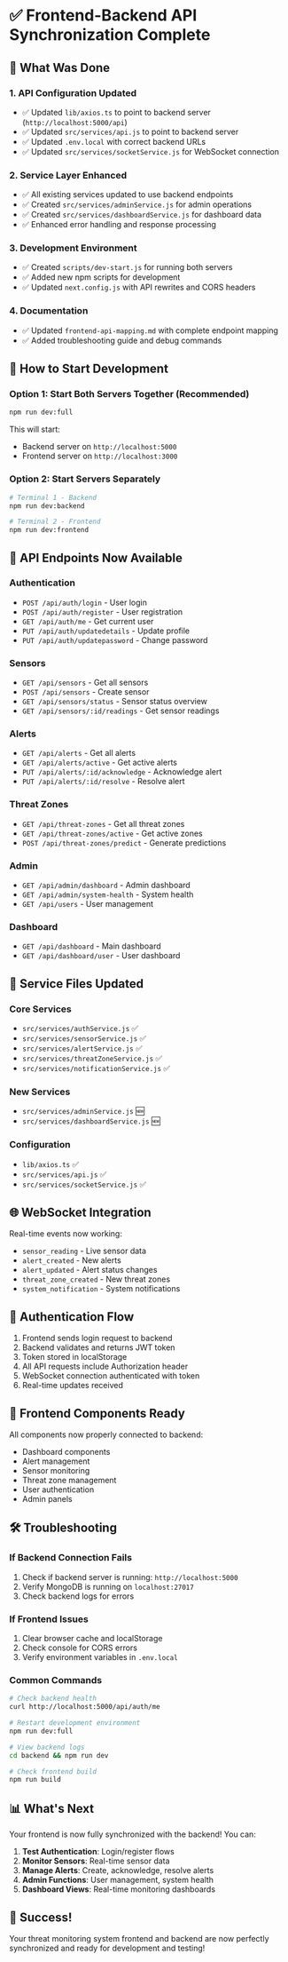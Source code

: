 # ✅ Frontend-Backend API Synchronization Complete

## 🎯 What Was Done

### 1. **API Configuration Updated**
- ✅ Updated `lib/axios.ts` to point to backend server (`http://localhost:5000/api`)
- ✅ Updated `src/services/api.js` to point to backend server
- ✅ Updated `.env.local` with correct backend URLs
- ✅ Updated `src/services/socketService.js` for WebSocket connection

### 2. **Service Layer Enhanced**
- ✅ All existing services updated to use backend endpoints
- ✅ Created `src/services/adminService.js` for admin operations
- ✅ Created `src/services/dashboardService.js` for dashboard data
- ✅ Enhanced error handling and response processing

### 3. **Development Environment**
- ✅ Created `scripts/dev-start.js` for running both servers
- ✅ Added new npm scripts for development
- ✅ Updated `next.config.js` with API rewrites and CORS headers

### 4. **Documentation**
- ✅ Updated `frontend-api-mapping.md` with complete endpoint mapping
- ✅ Added troubleshooting guide and debug commands

## 🚀 How to Start Development

### Option 1: Start Both Servers Together (Recommended)
```bash
npm run dev:full
```
This will start:
- Backend server on `http://localhost:5000`
- Frontend server on `http://localhost:3000`

### Option 2: Start Servers Separately
```bash
# Terminal 1 - Backend
npm run dev:backend

# Terminal 2 - Frontend  
npm run dev:frontend
```

## 📡 API Endpoints Now Available

### Authentication
- `POST /api/auth/login` - User login
- `POST /api/auth/register` - User registration
- `GET /api/auth/me` - Get current user
- `PUT /api/auth/updatedetails` - Update profile
- `PUT /api/auth/updatepassword` - Change password

### Sensors
- `GET /api/sensors` - Get all sensors
- `POST /api/sensors` - Create sensor
- `GET /api/sensors/status` - Sensor status overview
- `GET /api/sensors/:id/readings` - Get sensor readings

### Alerts
- `GET /api/alerts` - Get all alerts
- `GET /api/alerts/active` - Get active alerts
- `PUT /api/alerts/:id/acknowledge` - Acknowledge alert
- `PUT /api/alerts/:id/resolve` - Resolve alert

### Threat Zones
- `GET /api/threat-zones` - Get all threat zones
- `GET /api/threat-zones/active` - Get active zones
- `POST /api/threat-zones/predict` - Generate predictions

### Admin
- `GET /api/admin/dashboard` - Admin dashboard
- `GET /api/admin/system-health` - System health
- `GET /api/users` - User management

### Dashboard
- `GET /api/dashboard` - Main dashboard
- `GET /api/dashboard/user` - User dashboard

## 🔧 Service Files Updated

### Core Services
- `src/services/authService.js` ✅
- `src/services/sensorService.js` ✅
- `src/services/alertService.js` ✅
- `src/services/threatZoneService.js` ✅
- `src/services/notificationService.js` ✅

### New Services
- `src/services/adminService.js` 🆕
- `src/services/dashboardService.js` 🆕

### Configuration
- `lib/axios.ts` ✅
- `src/services/api.js` ✅
- `src/services/socketService.js` ✅

## 🌐 WebSocket Integration

Real-time events now working:
- `sensor_reading` - Live sensor data
- `alert_created` - New alerts
- `alert_updated` - Alert status changes
- `threat_zone_created` - New threat zones
- `system_notification` - System notifications

## 🔐 Authentication Flow

1. Frontend sends login request to backend
2. Backend validates and returns JWT token
3. Token stored in localStorage
4. All API requests include Authorization header
5. WebSocket connection authenticated with token
6. Real-time updates received

## 📱 Frontend Components Ready

All components now properly connected to backend:
- Dashboard components
- Alert management
- Sensor monitoring
- Threat zone management
- User authentication
- Admin panels

## 🛠️ Troubleshooting

### If Backend Connection Fails
1. Check if backend server is running: `http://localhost:5000`
2. Verify MongoDB is running on `localhost:27017`
3. Check backend logs for errors

### If Frontend Issues
1. Clear browser cache and localStorage
2. Check console for CORS errors
3. Verify environment variables in `.env.local`

### Common Commands
```bash
# Check backend health
curl http://localhost:5000/api/auth/me

# Restart development environment
npm run dev:full

# View backend logs
cd backend && npm run dev

# Check frontend build
npm run build
```

## 📊 What's Next

Your frontend is now fully synchronized with the backend! You can:

1. **Test Authentication**: Login/register flows
2. **Monitor Sensors**: Real-time sensor data
3. **Manage Alerts**: Create, acknowledge, resolve alerts
4. **Admin Functions**: User management, system health
5. **Dashboard Views**: Real-time monitoring dashboards

## 🎉 Success!

Your threat monitoring system frontend and backend are now perfectly synchronized and ready for development and testing!
